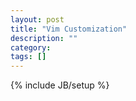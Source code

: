```yaml
---
layout: post
title: "Vim Customization"
description: ""
category: 
tags: []
---
```

{% include JB/setup %}
